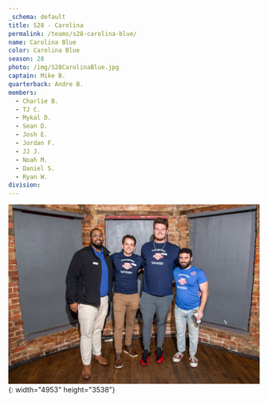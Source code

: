 ```yaml
---
_schema: default
title: S28 - Carolina
permalink: /teams/s28-carolina-blue/
name: Carolina Blue
color: Carolina Blue
season: 28
photo: /img/S28CarolinaBlue.jpg
captain: Mike B.
quarterback: Andre B.
members:
  - Charlie B.
  - TJ C.
  - Mykal D.
  - Sean D.
  - Josh E.
  - Jordan F.
  - JJ J.
  - Noah M.
  - Daniel S.
  - Ryan W.
division:
---
```

![](/img/da2-7066.jpg){: width="4953" height="3538"}